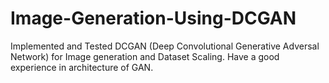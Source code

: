 # Image-Generation-Using-DCGAN
Implemented and Tested DCGAN (Deep Convolutional Generative Adversal Network) for Image generation and Dataset Scaling. Have a good experience in architecture of GAN. 
